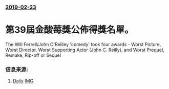 ### [2019-02-23](/news/2019/02/23/index.md)

##### 
# 第39屆金酸莓獎公佈得獎名單。 

The Will Ferrell/John O'Reilley 'comedy' took four awards - Worst Picture, Worst Director, Worst Supporting Actor (John C. Reilly), and Worst Prequel, Remake, Rip-off or Sequel


### 信息来源:

1. [Daily](https://www.dailymail.co.uk/tvshowbiz/article-6737987/Holmes-Watson-clean-Golden-Raspberry-Awards-four-wins-including-Worst-Picture.html) [IMG](https://i.dailymail.co.uk/1s/2019/02/23/21/10192298-0-image-a-27_1550957993571.jpg)
